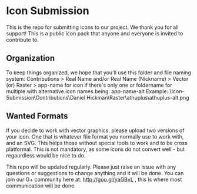 # Icon Submission
This is the repo for submitting icons to our project. We thank you for all support!
This is a public icon pack that anyone and everyone is invited to contribute to.

## Organization
To keep things organized, we hope that you'll use this folder and file naming system:
Contributions > Real Name and/or Real Name (Nickname) > Vector (or) Raster > app-name for icon if there's only one or foldername for multiple with alternative icon names being: app-name-alt
Example: \Icon-Submission\Contributions\Daniel Hickman\Raster\athuplus\athuplus-alt.png

## Wanted Formats		
If you decide to work with vector graphics, please upload two versions of your icon. One that is whatever file format you normally use to work with, and an SVG. This helps those without special tools to work and to be cross platformal. This is not mandatory, as some icons do not convert well - but regaurdless would be nice to do.

This repo will be updated regularly. Please just raise an issue with any questions or suggestions to change anything and it will be done. You can join our G+ community here at: http://goo.gl/yaGBvL , this is where most communication will be done.
